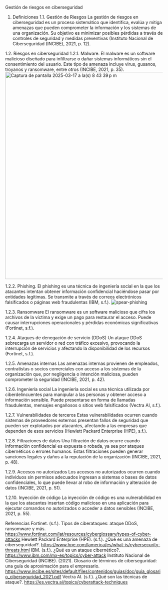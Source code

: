 Gestión de riesgos en ciberseguridad

1.	Definiciones
1.1.	Gestión de Riesgos
La gestión de riesgos en ciberseguridad es un proceso sistemático que identifica, evalúa y mitiga amenazas que pueden comprometer la información y los sistemas de una organización. Su objetivo es minimizar posibles pérdidas a través de controles de seguridad y medidas preventivas (Instituto Nacional de Ciberseguridad (INCIBE), 2021, p. 12).

1.2.	Riesgos en ciberseguridad
1.2.1.	Malware.
El malware es un software malicioso diseñado para infiltrarse o dañar sistemas informáticos sin el consentimiento del usuario. Este tipo de amenaza incluye virus, gusanos, troyanos y ransomware, entre otros (INCIBE, 2021, p. 35).
<img width="659" alt="Captura de pantalla 2025-03-17 a la(s) 8 43 39 p m" src="https://github.com/user-attachments/assets/99904502-a66c-4d95-b3e8-2aa9d61f481a" />

1.2.2.	Phishing.
El phishing es una técnica de ingeniería social en la que los atacantes intentan obtener información confidencial haciéndose pasar por entidades legítimas. Se transmite a través de correos electrónicos falsificados o páginas web fraudulentas (IBM, s.f.).
![spear-phishing](https://github.com/user-attachments/assets/78fe7042-2fb0-444b-9b5e-38ed12670690)

1.2.3.	Ransomware
El ransomware es un software malicioso que cifra los archivos de la víctima y exige un pago para restaurar el acceso. Puede causar interrupciones operacionales y pérdidas económicas significativas (Fortinet, s.f.).

1.2.4.	Ataques de denegación de servicio (DDoS)
Un ataque DDoS sobrecarga un servidor o red con tráfico excesivo, provocando la interrupción de servicios y afectando la disponibilidad de los recursos (Fortinet, s.f.).

1.2.5.	Amenazas internas
Las amenazas internas provienen de empleados, contratistas o socios comerciales con acceso a los sistemas de la organización que, por negligencia o intención maliciosa, pueden comprometer la seguridad (INCIBE, 2021, p. 42).

1.2.6.	Ingeniería social
La ingeniería social es una técnica utilizada por ciberdelincuentes para manipular a las personas y obtener acceso a información sensible. Puede presentarse en forma de llamadas fraudulentas, mensajes engañosos o sitios web falsificados (Vectra AI, s.f.).

1.2.7.	Vulnerabilidades de terceros
Estas vulnerabilidades ocurren cuando sistemas de proveedores externos presentan fallos de seguridad que pueden ser explotados por atacantes, afectando a las empresas que dependen de esos servicios (Hewlett Packard Enterprise (HPE), s.f.).

1.2.8.	Filtraciones de datos
Una filtración de datos ocurre cuando información confidencial es expuesta o robada, ya sea por ataques cibernéticos o errores humanos. Estas filtraciones pueden generar sanciones legales y daños a la reputación de la organización (INCIBE, 2021, p. 48).

1.2.9.	Accesos no autorizados
Los accesos no autorizados ocurren cuando individuos sin permisos adecuados ingresan a sistemas o bases de datos confidenciales, lo que puede llevar al robo de información y alteración de datos (INCIBE, 2021, p. 51).

1.2.10.	Inyección de código
La inyección de código es una vulnerabilidad en la que los atacantes insertan código malicioso en una aplicación para ejecutar comandos no autorizados o acceder a datos sensibles (INCIBE, 2021, p. 55).

Referencias
Fortinet. (s.f.). Tipos de ciberataques: ataque DDoS, ransomware y más. https://www.fortinet.com/lat/resources/cyberglossary/types-of-cyber-attacks
Hewlett Packard Enterprise (HPE). (s.f.). ¿Qué es una amenaza de ciberseguridad?. https://www.hpe.com/lamerica/es/what-is/cybersecurity-threats.html
IBM. (s.f.). ¿Qué es un ataque cibernético?. https://www.ibm.com/mx-es/topics/cyber-attack
Instituto Nacional de Ciberseguridad (INCIBE). (2021). Glosario de términos de ciberseguridad: una guía de aproximación para el empresario. https://www.incibe.es/sites/default/files/contenidos/guias/doc/guia_glosario_ciberseguridad_2021.pdf
Vectra AI. (s.f.). ¿Qué son las técnicas de ataque?. https://es.vectra.ai/topics/cyberattack-techniques


